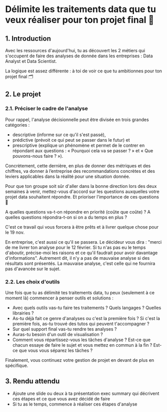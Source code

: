#  Délimite les traitements data que tu veux réaliser pour ton projet final 🔎

## 1. Introduction
Avec les ressources d'aujourd'hui, tu as découvert les 2 métiers qui s'occupent de faire des analyses de donnée dans les entreprises : Data Analyst et Data Scientist. 

La logique est assez différente : à toi de voir ce que tu ambitionnes pour ton projet final 🗂

## 2. Le projet

### 2.1. Préciser le cadre de l'analyse

Pour rappel, l'analyse décisionnelle peut être divisée en trois grandes catégories : 
- descriptive (informe sur ce qu'il s'est passé), 
- prédictive (prévoit ce qui peut se passer dans le futur) et 
- prescriptive (explique un phénomène et permet de le contrer en répondant aux questions : « Pourquoi cela va se passer ? » et « Que pouvons-nous faire ? »).

Concrètement, cette dernière, en plus de donner des métriques et des chiffres, va donner à l’entreprise des recommandations concrètes et des leviers applicables dans la réalité pour une situation donnée.

Pour que ton groupe soit sûr d'aller dans la bonne direction lors des deux semaines à venir, mettez-vous d'accord sur les questions auxquelles votre projet data souhaitent répondre. Et prioriser l'importance de ces questions 🧐

A quelles questions va-t-on répondre en priorité (coûte que coûte) ? 
A quelles questions répondra-t-on si on a du temps en plus ?

C'est ce travail qui vous forcera à être prêts et à livrer quelque chose pour le 19 nov. 

En entreprise, c'est aussi ce qu'il se passera. Le décideur vous dira : "merci de me livrer ton analyse pour le 12 février. Si tu n'as pas eu le temps d'aboutir, précise-moi les raisons et ce qu'il faudrait pour avoir davantage d'informations". Autrement dit, il n'y a pas de mauvaise analyse si des résultats sont présentés. La mauvaise analyse, c'est celle qui ne fournira pas d'avancée sur le sujet.

### 2.2. Les choix d'outils
Une fois que tu as délimité tes traitements data, tu peux (seulement à ce moment là) commencer à penser outils et solutions : 
- Avec quels outils vas-tu faire tes traitements ? Quels langages ? Quelles librairies ? 
- As-tu déjà fait ce genre d'analyses ou c'est la première fois ? Si c'est la première fois, as-tu trouvé des tutos qui peuvent t'accompagner ? 
- Sur quel support final vas-tu rendre tes analyses ? 
- Auras-tu besoin d'un outil de visualisation ? 
- Comment vous répartissez-vous les tâches d'analyse ? Est-ce que chacun essaye de faire le sujet et vous mettez en commun à la fin ? Est-ce que vous vous séparez les tâches ? 

Finalement, vous continuez votre gestion de projet en devant de plus en spécifique.

## 3. Rendu attendu
- Ajoute une slide ou deux à ta présentation exec summary qui décrivent ces étapes et ce que vous avez décidé de faire
- Si tu as le temps, commence à réaliser ces étapes d'analyse

